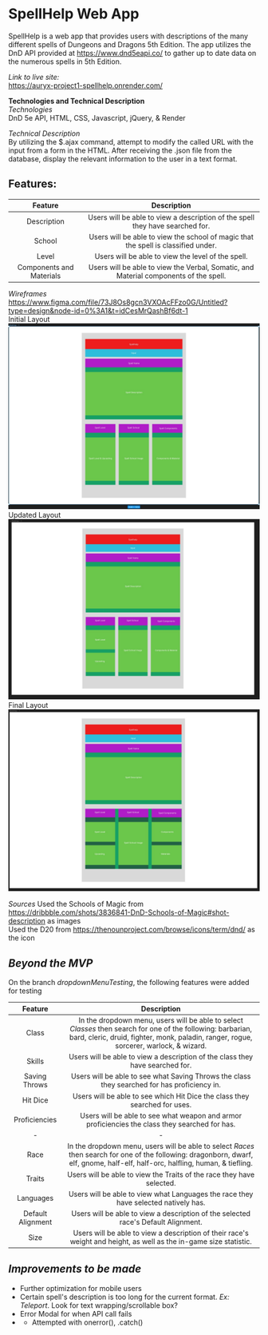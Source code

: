 # SpellHelp Web App
SpellHelp is a web app that provides users with descriptions of the many different spells of Dungeons and Dragons 5th Edition. The app utilizes the DnD API provided at https://www.dnd5eapi.co/ to gather up to date data on the numerous spells in 5th Edition. 

*Link to live site:*  <br> 
https://auryx-project1-spellhelp.onrender.com/

**Technologies and Technical Description** <br> 
*Technologies* <br> 
DnD 5e API, HTML, CSS, Javascript, jQuery, & Render  <br> 

*Technical Description* <br> 
By utilizing the $.ajax command, attempt to modify the called URL with the input from a form in the HTML. After receiving the .json file from the database, display the relevant information to the user in a text format.
## **Features:**

|Feature|Description|
| :-----: | :-----: |
|Description|Users will be able to view a description of the spell they have searched for.|
|School|Users will be able to view the school of magic that the spell is classified under.|
|Level|Users will be able to view the level of the spell.|
|Components and Materials|Users will be able to view the Verbal, Somatic, and Material components of the spell.|

*_*Wireframes*_* <br> 
https://www.figma.com/file/73J8Os8gcn3VXOAcFFzo0G/Untitled?type=design&node-id=0%3A1&t=idCesMrQashBf6dt-1<br>
Initial Layout
![Layout of the app](wireframes/Wireframe1.jpg)
Updated Layout
![Updated Layout of the app](wireframes/Wireframe2.jpg)
Final Layout
![Updated Layout of the app](wireframes/Wireframe3.jpg)

*_*Sources*_*
Used the Schools of Magic from https://dribbble.com/shots/3836841-DnD-Schools-of-Magic#shot-description as images<br> 
Used the D20 from https://thenounproject.com/browse/icons/term/dnd/ as the icon

## *_*Beyond the MVP*_*
On the branch *dropdownMenuTesting*, the following features were added for testing

|Feature|Description|
| :-----: | :-----: |
|Class|In the dropdown menu, users will be able to select *Classes* then search for one of the following: barbarian, bard, cleric, druid, fighter, monk, paladin, ranger, rogue, sorcerer, warlock, & wizard.|
|Skills|Users will be able to view a description of the class they have searched for.|
|Saving Throws|Users will be able to see what Saving Throws the class they searched for has proficiency in.|
|Hit Dice|Users will be able to see which Hit Dice the class they searched for uses.|
|Proficiencies|Users will be able to see what weapon and armor proficiencies the class they searched for has. |
|-|-|
|Race|In the dropdown menu, users will be able to select *Races* then search for one of the following: dragonborn, dwarf, elf, gnome, half-elf, half-orc, halfling, human, & tiefling.|
|Traits|Users will be able to view the Traits of the race they have selected.|
|Languages|Users will be able to view what Languages the race they have selected natively has.|
|Default Alignment|Users will be able to view a description of the selected race's Default Alignment.|
|Size|Users will be able to view a description of their race's weight and height, as well as the in-game size statistic.|


## *_*Improvements to be made*_*
+ Further optimization for mobile users
+ Certain spell's description is too long for the current format. *Ex: Teleport*. Look for text wrapping/scrollable box? 
+ Error Modal for when API call fails
+ + Attempted with onerror(), .catch()

